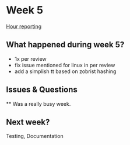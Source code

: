 # Week 5
[Hour reporting](https://github.com/altarchess/RistiNolla/blob/main/Documentation/Hour_reporting.md)

## What happened during week 5?
* 1x per review
* fix issue mentioned for linux in per review
* add a simplish tt based on zobrist hashing

## Issues & Questions
** Was a really busy week.

## Next week?
Testing, Documentation
